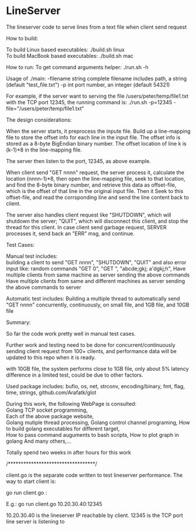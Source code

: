 # LineServer
The lineserver code to serve lines from a text file when client send request

How to build:

To build Linux based executables:
    ./build.sh linux   
To build MacBook based executables:
    ./build.sh  mac
    
How to run:
To get command arguments helper:
    ./run.sh -h
    
Usage of ./main:
  -filename string
    	complete filename includes path, a string (default "test_file.txt")
  -p int
    	port number, an integer (default 54321)

For example, if the server want to serving the file /users/peter/temp/file1.txt with the TCP port 12345, the running command is:
    ./run.sh  -p=12345 -file="/users/peter/temp/file1.txt"
    
The design considerations:

When the server starts, it preprocess the inpute file. Build up a line-mapping file to store the offset info for each line in the input file.  The offset info is stored as a 8-byte BigEndian binary number. The offset location of line k is (k-1)*8 in the line-mapping file.

The server then listen to the port, 12345, as above example. 

When client send "GET nnnn" request, the server process it, calculate the location (nnnn-1)*8, then open the line-mapping file, seek to that location, and find the 8-byte binary number, and retrieve this data as offset-file, which is the offset of that line in the original input file.   Then it Seek to this offset-file, and read the corrsponding line and send the line content back to client.

The server also handles client request like "SHUTDOWN", which will shutdown the server; "QUIT", which will disconnect this client, and stop the thread for this client.  In case client send garbage request, SERVER processes it, send back an "ERR" msg, and continue. 


Test Cases:

Manual test includes:  
   building a client to send "GET nnnn", "SHUTDOWN", "QUIT" and also error input like: random commands "GET 0", "GET <huge>", "abcde;gkj;  a'dgkj;h",
    Have multiple clients from same machine as server sending the above commands
    Have multiple clients from same and different machines as server sending the above commands to server
    
Automatic test includes:
    Building a multiple thread to automatically send "GET nnnn" concurrently, continuously,  on small file, and 1GB file, and 10GB file
    

Summary:

So far the code work pretty well in manual test cases.  

Further work and testing need to be done for concurrent/continuously sending client request from 100+ clients, and performance data will be updated to this repo when it is ready.

with 10GB file,  the system performs close to 1GB file, only about 5% latency difference in a limited test, could be due to other factors. 

Used package includes: bufio, os, net, strconv, encoding/binary, fmt, flag, time, strings, github.com/Arafatk/glot

During this work, the following WebPage is consulted:  
    Golang TCP socket programming,  
    Each of the above package website,  
    Golang mutiple thread processing, 
    Golang control channel programing, 
    How to build golang executables for different target,  
    How to pass command auguments to bash scripts,
    How to plot graph in golang
    And many others,...

Totally spend two weeks in after hours for this work



/**********************************/

client.go is the separate code written to test lineserver performance.  The way to start client is:

go run client.go <line-server-ip>:<line-server-port>

E.g.: go run client.go 10.20.30.40:12345

10.20.30.40 is the lineserver IP reachable by client.  12345 is the TCP port line server is listening to
